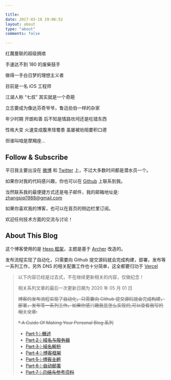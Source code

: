 ```yaml
---

title:
date: 2017-03-18 19:06:52
layout: about
type: "about"
comments: false

---
```


红魔曼联的超级拥痞  

手速达不到 180 的废柴鼓手

做得一手白日梦的理想主义者

目前是一名 iOS 工程师

江湖人称 “七叔” 其实就是一个奇葩

立志要成为像达芬奇爷爷，鲁迅伯伯一样的杂家

年少时期 开朗和善 后不知是情路坎坷还是吃错东西

性格大变 火速变成腹黑怪蜀黍 虽屡被劝阻要积口德

但谁叫咱是摩羯座...

## Follow & Subscribe

平日我主要出没在 [微博](https://weibo.com/u/1673935657?is_all=1) 和 [Twitter](https://twitter.com/SketchK47) 上，不过大多数时间都是潜水员一个。

如果你对我的代码感兴趣，你也可以在 [Github](https://github.com/SketchK) 上联系到我。

当然联系我的最便捷方式还是电子邮件，我的邮箱地址是: [zhangsiqi1988@gmail.com](mailto:zhangsiqi1988@gmail.com)

如果你喜欢我的博客，也可以在首页的侧边栏里订阅。

欢迎任何技术方面的交流与讨论！

## About This Blog

这个博客使用的是 [Hexo 框架](https://hexo.io/zh-cn/index.html)，主题是基于 [Archer](https://github.com/fi3ework/hexo-theme-archer) 改造的。

发布流程实现了自动化，只需要向 Github 提交源码就会完成构建，部署，发布等一系列工作，另外 DNS 的相关配置工作也十分简单，这全都要归功于 [Vercel](https://vercel.com/)

> 以下内容已经是过去式，不在继续更新相关的内容，仅做纪念！
>  
> 相关系列文章的最后一次更新日期为 2020 年 05 月 01 日
>
>~~博客的发布流程实现了自动化，只需要向 Github 提交源码就会完成构建，部署，发布等一系列工作。如果你感兴趣我是怎么实现的,可以查看我写的相关文章:~~
>
>~~* A Guide Of Making Your Personal Blog 系列~~
>
>* ~~[Part 1：概述](http://sketchk.xyz/2017/03/24/A-Guide-Of-Making-Your-Personal-Blog-Part-1/)~~ 
>* ~~[Part 2：域名与服务器](http://sketchk.xyz/2017/03/24/A-Guide-Of-Making-Your-Personal-Blog-Part-2/)~~
>* ~~[Part 3：域名解析](http://sketchk.xyz/2017/03/24/A-Guide-Of-Making-Your-Personal-Blog-Part-3/)~~
>* ~~[Part 4：博客框架](http://sketchk.xyz/2017/03/24/A-Guide-Of-Making-Your-Personal-Blog-Part-4/)~~
>* ~~[Part 5：博客主题](http://sketchk.xyz/2017/03/24/A-Guide-Of-Making-Your-Personal-Blog-Part-5/)~~
>* ~~[Part 6：自动部署](http://sketchk.xyz/2017/03/24/A-Guide-Of-Making-Your-Personal-Blog-Part-6/)~~
>* ~~[Part 7：总结与参考资料](http://sketchk.xyz/2017/03/24/A-Guide-Of-Making-Your-Personal-Blog-Part-7/)~~

